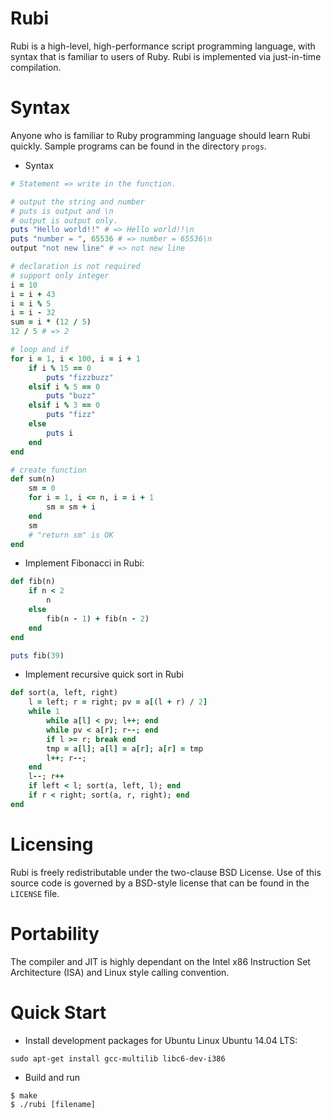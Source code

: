 Rubi
====
Rubi is a high-level, high-performance script programming language, with syntax that is familiar to users of Ruby. Rubi is implemented via just-in-time compilation.

Syntax
======
Anyone who is familiar to Ruby programming language should learn Rubi quickly.
Sample programs can be found in the directory `progs`.

- Syntax
```ruby
# Statement => write in the function.

# output the string and number
# puts is output and \n
# output is output only.
puts "Hello world!!" # => Hello world!!\n
puts "number = ", 65536 # => number = 65536\n
output "not new line" # => not new line

# declaration is not required
# support only integer
i = 10
i = i + 43
i = i % 5
i = i - 32
sum = i * (12 / 5)
12 / 5 # => 2

# loop and if
for i = 1, i < 100, i = i + 1
    if i % 15 == 0
        puts "fizzbuzz"
    elsif i % 5 == 0
        puts "buzz"
    elsif i % 3 == 0
        puts "fizz"
    else
        puts i
    end
end

# create function
def sum(n)
    sm = 0
    for i = 1, i <= n, i = i + 1
        sm = sm + i
    end
    sm
    # "return sm" is OK
end
```

- Implement Fibonacci in Rubi:

```ruby
def fib(n)
    if n < 2
        n
    else
        fib(n - 1) + fib(n - 2)
    end
end

puts fib(39)
```

- Implement recursive quick sort in Rubi

```ruby
def sort(a, left, right)
    l = left; r = right; pv = a[(l + r) / 2]
    while 1
        while a[l] < pv; l++; end
        while pv < a[r]; r--; end
        if l >= r; break end
        tmp = a[l]; a[l] = a[r]; a[r] = tmp
        l++; r--;
    end
    l--; r++
    if left < l; sort(a, left, l); end
    if r < right; sort(a, r, right); end
end
```

Licensing
=========

Rubi is freely redistributable under the two-clause BSD License.
Use of this source code is governed by a BSD-style license that can be found
in the `LICENSE` file.

Portability
===========
The compiler and JIT is highly dependant on the Intel x86 Instruction Set Architecture (ISA) and Linux style calling convention.


Quick Start
===========
* Install development packages for Ubuntu Linux Ubuntu 14.04 LTS:
```
sudo apt-get install gcc-multilib libc6-dev-i386
```
* Build and run
```
$ make
$ ./rubi [filename]
```
